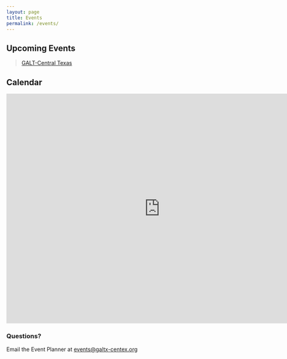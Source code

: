 ```yaml
---
layout: page
title: Events
permalink: /events/
---
```


<div class="row text-center">
  <div class="col-md-5">
    <h2>Upcoming Events</h2>
    <div class="events-container">
      <div class="fb-page"
           data-href="https://www.facebook.com/galt-centraltexas/"
           data-tabs="events"
           data-small-header="true"
           data-adapt-container-width="true"
           data-width="500"
           data-hide-cover="false"
           data-show-facepile="false">
        <blockquote cite="https://www.facebook.com/galt-centraltexas/" class="fb-xfbml-parse-ignore">
          <a href="https://www.facebook.com/galt-centraltexas/events/">GALT-Central Texas</a>
        </blockquote>
      </div>
    </div>
  </div>
  <div class="col-md-7">
    <h2>Calendar</h2>
    <div class="calendar-container">
      <iframe src="https://calendar.google.com/calendar/embed?showTitle=0&amp;showNav=0&amp;showPrint=0&amp;showCalendars=0&amp;showTz=0&amp;height=600&amp;wkst=1&amp;bgcolor=%23FFFFFF&amp;src=gpactoffice%40gmail.com&amp;color=%232952A3&amp;ctz=America%2FChicago"
        style="border-width:0"
        width="800"
        height="600"
        frameborder="0"
        scrolling="no">
      </iframe>
    </div>
  </div>
</div>

### Questions?

Email the Event Planner at [events@galtx-centex.org](mailto:events@galtx-centex.org)
